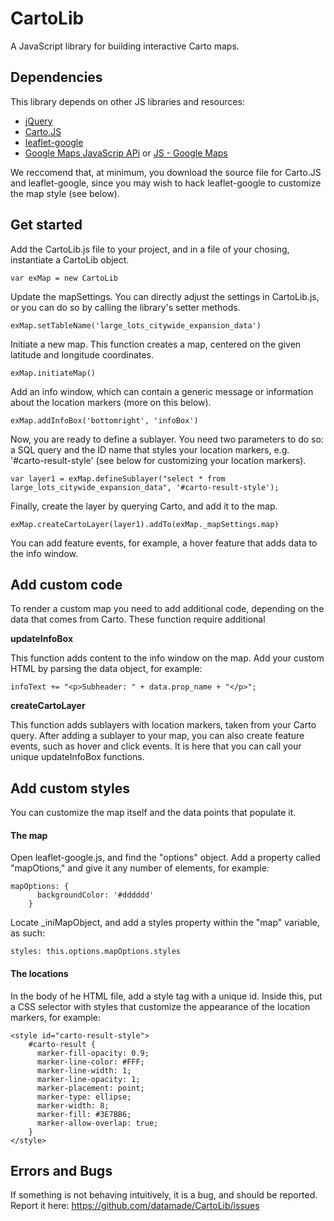 # CartoLib
A JavaScript library for building interactive Carto maps.

## Dependencies

This library depends on other JS libraries and resources:

* [jQuery](https://jquery.com/)
* [Carto.JS](https://github.com/CartoDB/cartodb.js/)
* [leaflet-google](http://www.matchingnotes.com/javascripts/leaflet-google.js)
* [Google Maps JavaScrip APi](https://developers.google.com/maps/documentation/javascript/tutorial) or [JS - Google Maps](http://maps.google.com/maps/api/js)

We reccomend that, at minimum, you download the source file for Carto.JS and leaflet-google, since you may wish to hack leaflet-google to customize the map style (see below).

## Get started
Add the CartoLib.js file to your project, and in a file of your chosing, instantiate a CartoLib object.

```
var exMap = new CartoLib
```

Update the mapSettings. You can directly adjust the settings in CartoLib.js, or you can do so by calling the library's setter methods.

```
exMap.setTableName('large_lots_citywide_expansion_data')
```

Initiate a new map. This function creates a map, centered on the given latitude and longitude coordinates.

```
exMap.initiateMap()
```

Add an info window, which can contain a generic message or information about the location markers (more on this below).

```
exMap.addInfoBox('bottomright', 'infoBox')
```

Now, you are ready to define a sublayer. You need two parameters to do so: a SQL query and the ID name that styles your location markers, e.g. '#carto-result-style' (see below for customizing your location markers).

```
var layer1 = exMap.defineSublayer("select * from large_lots_citywide_expansion_data", '#carto-result-style');
```

Finally, create the layer by querying Carto, and add it to the map.

```
exMap.createCartoLayer(layer1).addTo(exMap._mapSettings.map)
```

You can add feature events, for example, a hover feature that adds data to the info window.

## Add custom code

To render a custom map you need to add additional code, depending on the data that comes from Carto. These function require additional

**updateInfoBox**

This function adds content to the info window on the map. Add your custom HTML by parsing the data object, for example:

```
infoText += "<p>Subheader: " + data.prop_name + "</p>";
```

**createCartoLayer**

This function adds sublayers with location markers, taken from your Carto query. After adding a sublayer to your map, you can also create feature events, such as hover and click events. It is here that you can call your unique updateInfoBox functions.

## Add custom styles

You can customize the map itself and the data points that populate it.

#### The map

Open leaflet-google.js, and find the "options" object. Add a property called "mapOtions," and give it any number of elements, for example:

```
mapOptions: {
      backgroundColor: '#dddddd'
    }
```

Locate _iniMapObject, and add a styles property within the "map" variable, as such:

```
styles: this.options.mapOptions.styles
```

#### The locations

In the body of he HTML file, add a style tag with a unique id. Inside this, put a CSS selector with styles that customize the appearance of the location markers, for example:

```
<style id="carto-result-style">
    #carto-result {
      marker-fill-opacity: 0.9;
      marker-line-color: #FFF;
      marker-line-width: 1;
      marker-line-opacity: 1;
      marker-placement: point;
      marker-type: ellipse;
      marker-width: 8;
      marker-fill: #3E7BB6;
      marker-allow-overlap: true;
    }
</style>
```

## Errors and Bugs

If something is not behaving intuitively, it is a bug, and should be reported.
Report it here: https://github.com/datamade/CartoLib/issues






